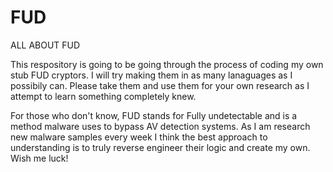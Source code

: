 # FUD
ALL ABOUT FUD

This respository is going to be going through the process of coding my own stub FUD cryptors. I will try making
them in as many lanaguages as I possibily can. Please take them and use them for your own research as
I attempt to learn something completely knew.

For those who don't know, FUD stands for Fully undetectable and is a method malware uses to bypass AV detection
systems. As I am research new malware samples every week I think the best approach to understanding is to 
truly reverse engineer their logic and create my own. Wish me luck!
